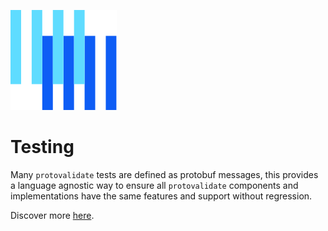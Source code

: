 ![The Buf logo](https://raw.githubusercontent.com/bufbuild/protovalidate/main/.github/buf-logo.svg)

# Testing

Many `protovalidate` tests are defined as protobuf messages, this provides a
language agnostic way to ensure all `protovalidate` components and 
implementations have the same features and support without regression.

Discover more [here](https://github.com/bufbuild/protovalidate/tree/main/tools/protovalidate-conformance).
